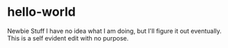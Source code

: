 # hello-world
Newbie Stuff
I have no idea what I am doing, but I'll figure it out eventually. This is a self evident edit with no purpose.
